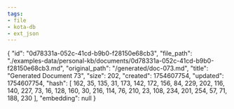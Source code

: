 ```yaml
---
tags:
- file
- kota-db
- ext_json
---
```

{
  "id": "0d78331a-052c-41cd-b9b0-f28150e68cb3",
  "file_path": "./examples-data/personal-kb/documents/0d78331a-052c-41cd-b9b0-f28150e68cb3.md",
  "original_path": "/generated/doc-073.md",
  "title": "Generated Document 73",
  "size": 202,
  "created": 1754607754,
  "updated": 1754607754,
  "hash": [
    162,
    35,
    135,
    31,
    173,
    142,
    172,
    156,
    84,
    229,
    202,
    116,
    140,
    227,
    73,
    16,
    128,
    160,
    30,
    216,
    114,
    76,
    210,
    23,
    108,
    234,
    201,
    254,
    57,
    71,
    188,
    230
  ],
  "embedding": null
}